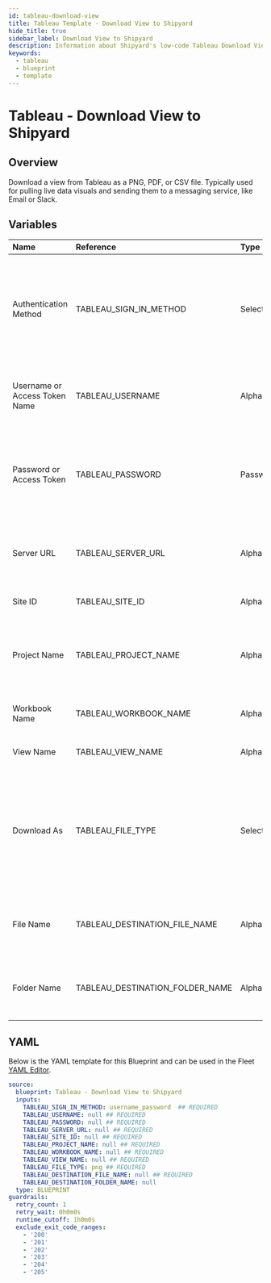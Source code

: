 ```yaml
---
id: tableau-download-view
title: Tableau Template - Download View to Shipyard
hide_title: true
sidebar_label: Download View to Shipyard
description: Information about Shipyard's low-code Tableau Download View to Shipyard blueprint. Download the contents of view as a pdf, csv, or png.
keywords:
  - tableau
  - blueprint
  - template
---
```


# Tableau - Download View to Shipyard



## Overview

Download a view from Tableau as a PNG, PDF, or CSV file. Typically used for pulling live data visuals and sending them to a messaging service, like Email or Slack.

## Variables

| Name | Reference | Type | Required | Default | Options | Description             |
|:-----|:----------|:-----|:---------|:--------|:--------|:------------------------|
| Authentication Method | TABLEAU_SIGN_IN_METHOD | Select | :white_check_mark: | `username_password` | Username & Password: `username_password`<br></br><br></br>Access Token: `access_token`<br></br><br></br> | Determine which authentication method to use when connecting to Tableau. |
| Username or Access Token Name | TABLEAU_USERNAME | Alphanumeric | :white_check_mark: | - | - | Your personal username or the name of the access token that you use to log in with Tableau. |
| Password or Access Token | TABLEAU_PASSWORD | Password | :white_check_mark: | - | - | The password associated with the provided username OR the access token associated with the provided access token name. |
| Server URL | TABLEAU_SERVER_URL | Alphanumeric | :white_check_mark: | - | - | The scheme, subdomain, domain, and top-level domain (TLD) of your Tableau URL. |
| Site ID | TABLEAU_SITE_ID | Alphanumeric | :white_check_mark: | - | - | Typically found in the URL as /site/YOURSITEID/ |
| Project Name | TABLEAU_PROJECT_NAME | Alphanumeric | :white_check_mark: | - | - | The project name that the workbook view you want to download lives in. Leave blank if found in the root project. |
| Workbook Name | TABLEAU_WORKBOOK_NAME | Alphanumeric | :white_check_mark: | - | - | The name of the workbook that the view you want to download lives in. |
| View Name | TABLEAU_VIEW_NAME | Alphanumeric | :white_check_mark: | - | - | Name of the view that you want to download. |
| Download As | TABLEAU_FILE_TYPE | Select | :white_check_mark: | `png` | .png: `png`<br></br><br></br>.pdf: `pdf`<br></br><br></br>.csv: `csv`<br></br><br></br> | File format to download the specified view name as.  |
| File Name | TABLEAU_DESTINATION_FILE_NAME | Alphanumeric | :white_check_mark: | - | - | File name that will be created for the view being downloaded. Include the extension. |
| Folder Name | TABLEAU_DESTINATION_FOLDER_NAME | Alphanumeric | :heavy_minus_sign: | - | - | Folder where the file will be created. Leave blank to store in the current working directory |




## YAML

Below is the YAML template for this Blueprint and can be used in the
Fleet [YAML Editor](../../reference/fleets/yaml-editor.md).

```yaml
source:
  blueprint: Tableau - Download View to Shipyard
  inputs:
    TABLEAU_SIGN_IN_METHOD: username_password  ## REQUIRED
    TABLEAU_USERNAME: null ## REQUIRED
    TABLEAU_PASSWORD: null ## REQUIRED
    TABLEAU_SERVER_URL: null ## REQUIRED
    TABLEAU_SITE_ID: null ## REQUIRED
    TABLEAU_PROJECT_NAME: null ## REQUIRED
    TABLEAU_WORKBOOK_NAME: null ## REQUIRED
    TABLEAU_VIEW_NAME: null ## REQUIRED
    TABLEAU_FILE_TYPE: png ## REQUIRED
    TABLEAU_DESTINATION_FILE_NAME: null ## REQUIRED
    TABLEAU_DESTINATION_FOLDER_NAME: null
  type: BLUEPRINT
guardrails:
  retry_count: 1
  retry_wait: 0h0m0s
  runtime_cutoff: 1h0m0s
  exclude_exit_code_ranges:
    - '200'
    - '201'
    - '202'
    - '203'
    - '204'
    - '205'
 ```


